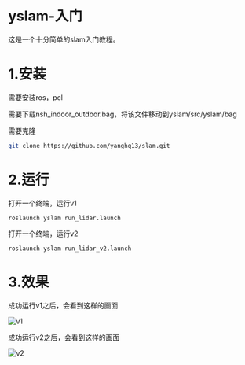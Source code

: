 # yslam-入门
这是一个十分简单的slam入门教程。

# 1.安装

需要安装ros，pcl

需要下载nsh_indoor_outdoor.bag，将该文件移动到yslam/src/yslam/bag

需要克隆

```bash
git clone https://github.com/yanghq13/slam.git
```

# 2.运行

打开一个终端，运行v1

```
roslaunch yslam run_lidar.launch
```

打开一个终端，运行v2

```
roslaunch yslam run_lidar_v2.launch
```

# 3.效果

成功运行v1之后，会看到这样的画面

![v1](https://s3.ax1x.com/2020/12/20/rawsEt.md.png)

成功运行v2之后，会看到这样的画面

![v2](https://s3.ax1x.com/2020/12/20/rawoEq.md.png)

